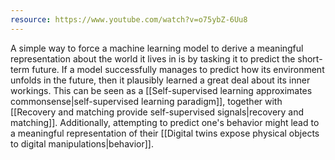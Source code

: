 ```yaml
---
resource: https://www.youtube.com/watch?v=o75ybZ-6Uu8
---
```


A simple way to force a machine learning model to derive a meaningful representation about the world it lives in is by tasking it to predict the short-term future. If a model successfully manages to predict how its environment unfolds in the future, then it plausibly learned a great deal about its inner workings. This can be seen as a [[Self-supervised learning approximates commonsense|self-supervised learning paradigm]], together with [[Recovery and matching provide self-supervised signals|recovery and matching]]. Additionally, attempting to predict one's behavior might lead to a meaningful representation of their [[Digital twins expose physical objects to digital manipulations|behavior]].